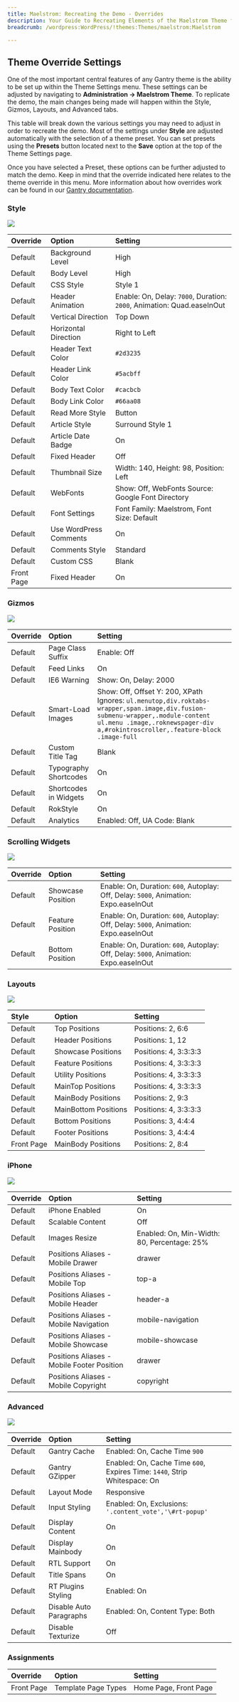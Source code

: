 ```yaml
---
title: Maelstrom: Recreating the Demo - Overrides
description: Your Guide to Recreating Elements of the Maelstrom Theme for WordPress
breadcrumb: /wordpress:WordPress/!themes:Themes/maelstrom:Maelstrom

---
```


Theme Override Settings
-----
One of the most important central features of any Gantry theme is the ability to be set up within the Theme Settings menu. These settings can be adjusted by navigating to **Administration -> Maelstrom Theme**. To replicate the demo, the main changes being made will happen within the Style, Gizmos, Layouts, and Advanced tabs.

This table will break down the various settings you may need to adjust in order to recreate the demo. Most of the settings under **Style** are adjusted automatically with the selection of a theme preset. You can set presets using the **Presets** button located next to the **Save** option at the top of the Theme Settings page.

Once you have selected a Preset, these options can be further adjusted to match the demo. Keep in mind that the override indicated here relates to the theme override in this menu. More information about how overrides work can be found in our [Gantry documentation][override].

### Style

![][style]

| Override   | Option                 | Setting                                                                |  
| :--------- | :--------------------- | :--------------------------------------------------------------------- |  
| Default    | Background Level       | High                                                                   |  
| Default    | Body Level             | High                                                                   |  
| Default    | CSS Style              | Style 1                                                                |  
| Default    | Header Animation       | Enable: On, Delay: `7000`, Duration: `2000`, Animation: Quad.easeInOut |  
| Default    | Vertical Direction     | Top Down                                                               |  
| Default    | Horizontal Direction   | Right to Left                                                          |  
| Default    | Header Text Color      | `#2d3235`                                                              |  
| Default    | Header Link Color      | `#5acbff`                                                              |  
| Default    | Body Text Color        | `#cacbcb`                                                              |  
| Default    | Body Link Color        | `#66aa08`                                                              |  
| Default    | Read More Style        | Button                                                                 |  
| Default    | Article Style          | Surround Style 1                                                       |  
| Default    | Article Date Badge     | On                                                                     |  
| Default    | Fixed Header           | Off                                                                    |  
| Default    | Thumbnail Size         | Width: 140, Height: 98, Position: Left                                 |  
| Default    | WebFonts               | Show: Off, WebFonts Source: Google Font Directory                      |  
| Default    | Font Settings          | Font Family: Maelstrom, Font Size: Default                             |  
| Default    | Use WordPress Comments | On                                                                     |  
| Default    | Comments Style         | Standard                                                               |  
| Default    | Custom CSS             | Blank                                                                  |  
| Front Page | Fixed Header           | On                                                                     |  

### Gizmos

![][gizmos]

| Override | Option                | Setting                                                                                                                                                                                                        |  
| :------- | :-------------------- | :------------------------------------------------------------------------------------------------------------------------------------------------------------------------------------------------------------- |  
| Default  | Page Class Suffix     | Enable: Off                                                                                                                                                                                                    |  
| Default  | Feed Links            | On                                                                                                                                                                                                             |  
| Default  | IE6 Warning           | Show: On, Delay: 2000                                                                                                                                                                                          |  
| Default  | Smart-Load Images     | Show: Off, Offset Y: 200, XPath Ignores: `ul.menutop,div.roktabs-wrapper,span.image,div.fusion-submenu-wrapper,.module-content ul.menu .image,.roknewspager-div a,#rokintroscroller,.feature-block .image-full` |  
| Default  | Custom Title Tag      | Blank                                                                                                                                                                                                          |  
| Default  | Typography Shortcodes | On                                                                                                                                                                                                             |  
| Default  | Shortcodes in Widgets | On                                                                                                                                                                                                             |  
| Default  | RokStyle              | On                                                                                                                                                                                                             |  
| Default  | Analytics             | Enabled: Off, UA Code: Blank                                                                                                                                                                                   |  

### Scrolling Widgets

![][scrolling]

| Override | Option            | Setting                                                                              |  
| :------- | :---------------- | :----------------------------------------------------------------------------------- |  
| Default  | Showcase Position | Enable: On, Duration: `600`, Autoplay: Off, Delay: `5000`, Animation: Expo.easeInOut |  
| Default  | Feature Position  | Enable: On, Duration: `600`, Autoplay: Off, Delay: `5000`, Animation: Expo.easeInOut |  
| Default  | Bottom Position   | Enable: On, Duration: `600`, Autoplay: Off, Delay: `5000`, Animation: Expo.easeInOut |  

### Layouts

![][layouts]

|   Style    |        Option        |        Setting        |
| :--------- | :------------------- | :-------------------- |
| Default    | Top Positions        | Positions: 2, 6:6     |
| Default    | Header Positions     | Positions: 1, 12      |
| Default    | Showcase Positions   | Positions: 4, 3:3:3:3 |
| Default    | Feature Positions    | Positions: 4, 3:3:3:3 |
| Default    | Utility Positions    | Positions: 4, 3:3:3:3 |
| Default    | MainTop Positions    | Positions: 4, 3:3:3:3 |
| Default    | MainBody Positions   | Positions: 2, 9:3     |
| Default    | MainBottom Positions | Positions: 4, 3:3:3:3 |
| Default    | Bottom Positions     | Positions: 3, 4:4:4   |
| Default    | Footer Positions     | Positions: 3, 4:4:4   |
| Front Page | MainBody Positions   | Positions: 2, 8:4     |


### iPhone

![][mobile]

| Override | Option                                     | Setting                                     |  
| :------- | :----------------------------------------- | :------------------------------------------ |  
| Default  | iPhone Enabled                             | On                                          |  
| Default  | Scalable Content                           | Off                                         |  
| Default  | Images Resize                              | Enabled: On, Min-Width: 80, Percentage: 25% |  
| Default  | Positions Aliases - Mobile Drawer          | drawer                                      |  
| Default  | Positions Aliases - Mobile Top             | top-a                                       |  
| Default  | Positions Aliases - Mobile Header          | header-a                                    |  
| Default  | Positions Aliases - Mobile Navigation      | mobile-navigation                           |  
| Default  | Positions Aliases - Mobile Showcase        | mobile-showcase                             |  
| Default  | Positions Aliases - Mobile Footer Position | drawer                                      |  
| Default  | Positions Aliases - Mobile Copyright       | copyright                                   |  

### Advanced

![][advanced]

| Override | Option                  | Setting                                                                   |  
| :------- | :---------------------- | :------------------------------------------------------------------------ |  
| Default  | Gantry Cache            | Enabled: On, Cache Time `900`                                             |  
| Default  | Gantry GZipper          | Enabled: On, Cache Time `600`, Expires Time: `1440`, Strip Whitespace: On |  
| Default  | Layout Mode             | Responsive                                                                |  
| Default  | Input Styling           | Enabled: On, Exclusions: `'.content_vote','\#rt-popup'`                   |  
| Default  | Display Content         | On                                                                        |  
| Default  | Display Mainbody        | On                                                                        |  
| Default  | RTL Support             | On                                                                        |  
| Default  | Title Spans             | On                                                                        |  
| Default  | RT Plugins Styling      | Enabled: On                                                               |  
| Default  | Disable Auto Paragraphs | Enabled: On, Content Type: Both                                           |  
| Default  | Disable Texturize       | Off                                                                       |  

### Assignments

| Override    | Option              | Setting               |
| :---------- | :----------         | :----------           |
| Front Page  | Template Page Types | Home Page, Front Page |

[override]: http://docs.gantry.org/gantry4/configure
[advanced]: assets/setadvanced.jpeg
[layouts]: assets/setlayouts.jpeg
[gizmos]: assets/setgizmos.jpeg
[style]: assets/setstyle.jpeg
[mobile]: assets/setmobile.jpeg
[scrolling]: assets/setscrolling.jpeg
